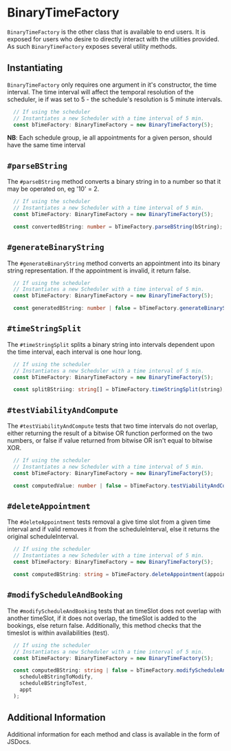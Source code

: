 # BinaryTimeFactory

`BinaryTimeFactory` is the other class that is available to end users.  It is exposed for users who desire to directly interact with the utilities provided.  As such `BinaryTimeFactory` exposes several utility methods.

##  Instantiating

`BinaryTimeFactory` only requires one argument in it's constructor, the time interval.  The time interval will affect the temporal resolution of the scheduler, ie if was set to 5 - the schedule's resolution is 5 minute intervals.

```typescript
  // If using the scheduler
  // Instantiates a new Scheduler with a time interval of 5 min.
  const bTimeFactory: BinaryTimeFactory = new BinaryTimeFactory(5); 
```

**NB**: Each schedule group, ie all appointments for a given person, should have the same time interval

## `#parseBString`

The `#parseBString` method converts a binary string in to a number so that it may be operated on, eg '10' = 2.

```typescript
  // If using the scheduler
  // Instantiates a new Scheduler with a time interval of 5 min.
  const bTimeFactory: BinaryTimeFactory = new BinaryTimeFactory(5); 

  const convertedBString: number = bTimeFactory.parseBString(bString);
```

## `#generateBinaryString`

The `#generateBinaryString` method converts an appointment into its binary string representation. If the appointment is invalid, it return false.

```typescript
  // If using the scheduler
  // Instantiates a new Scheduler with a time interval of 5 min.
  const bTimeFactory: BinaryTimeFactory = new BinaryTimeFactory(5); 

  const generatedBString: number | false = bTimeFactory.generateBinaryString(appt);
```

## `#timeStringSplit`

The `#timeStringSplit` splits a binary string into intervals dependent upon the time interval, each interval is one hour long.

```typescript
  // If using the scheduler
  // Instantiates a new Scheduler with a time interval of 5 min.
  const bTimeFactory: BinaryTimeFactory = new BinaryTimeFactory(5); 

  const splitBStriing: string[] = bTimeFactory.timeStringSplit(string);
```

## `#testViabilityAndCompute`

The `#testViabilityAndCompute` tests that two time intervals do not overlap, either returning the result of a bitwise OR function performed on the two numbers, or false if value returned from bitwise OR isn't equal to bitwise XOR.

```typescript
  // If using the scheduler
  // Instantiates a new Scheduler with a time interval of 5 min.
  const bTimeFactory: BinaryTimeFactory = new BinaryTimeFactory(5); 

  const computedValue: number | false = bTimeFactory.testViabilityAndCompute(bString1, bString2);
```

## `#deleteAppointment`

The `#deleteAppointment` tests removal a give time slot from a given time interval and if valid removes it from the scheduleInterval, else it returns the original scheduleInterval.

```typescript
  // If using the scheduler
  // Instantiates a new Scheduler with a time interval of 5 min.
  const bTimeFactory: BinaryTimeFactory = new BinaryTimeFactory(5); 

  const computedBString: string = bTimeFactory.deleteAppointment(appointmentToDelete, scheduleInterval);
```

## `#modifyScheduleAndBooking`

The `#modifyScheduleAndBooking` tests that an timeSlot does not overlap with another timeSlot, if it does not overlap, the timeSlot is added to the bookings, else return false.  Additionally, this method checks that the timeslot is within availabilities (test).

```typescript
  // If using the scheduler
  // Instantiates a new Scheduler with a time interval of 5 min.
  const bTimeFactory: BinaryTimeFactory = new BinaryTimeFactory(5); 

  const computedBString: string | false = bTimeFactory.modifyScheduleAndBooking(
    scheduleBStringToModify,
    scheduleBStringToTest,
    appt
  );
```

## Additional Information

Additional information for each method and class is available in the form of JSDocs.